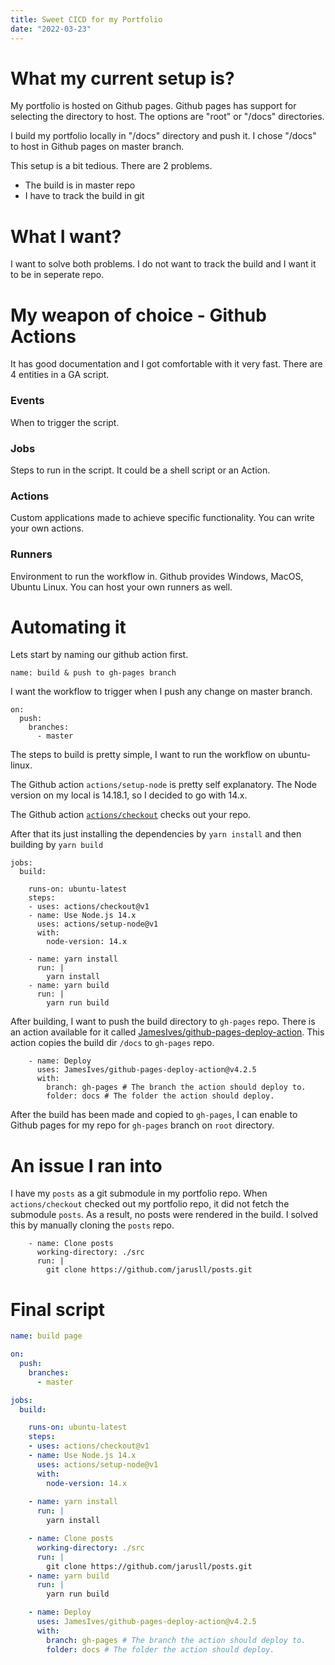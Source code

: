 ```yaml
---
title: Sweet CICD for my Portfolio
date: "2022-03-23"
---
```


# What my current setup is?
My portfolio is hosted on Github pages. Github pages has support for selecting the directory to host.
The options are "root" or "/docs" directories. 

I build my portfolio locally in "/docs" directory and push it. I chose "/docs" to host in Github pages on master branch.

This setup is a bit tedious. There are 2 problems.
- The build is in master repo
- I have to track the build in git

# What I want?
I want to solve both problems. I do not want to track the build and I want it to be in seperate repo.

# My weapon of choice - Github Actions
It has good documentation and I got comfortable with it very fast. There are 4 entities in a GA script.

### Events
When to trigger the script.

### Jobs
Steps to run in the script. It could be a shell script or an Action.

### Actions
Custom applications made to achieve specific functionality. You can write your own actions.

### Runners
Environment to run the workflow in. Github provides Windows, MacOS, Ubuntu Linux. You can host your own runners as well.

# Automating it
Lets start by naming our github action first.
```github:name
name: build & push to gh-pages branch
```

I want the workflow to trigger when I push any change on master branch.

```github:on
on: 
  push:
    branches:
      - master 
```

The steps to build is pretty simple, I want to run the workflow on ubuntu-linux.

The Github action `actions/setup-node` is pretty self explanatory. 
The Node version on my local is 14.18.1, so I decided to go with 14.x.

The Github action [`actions/checkout`](https://stackoverflow.com/questions/67131269/github-jobs-what-is-use-actions-checkout) checks out your repo. 

After that its just installing the dependencies by `yarn install` and then building by `yarn build`
```github:jobs
jobs:
  build:

    runs-on: ubuntu-latest
    steps:
    - uses: actions/checkout@v1
    - name: Use Node.js 14.x
      uses: actions/setup-node@v1
      with:
        node-version: 14.x
    
    - name: yarn install
      run: |
        yarn install
    - name: yarn build
      run: |
        yarn run build
```

After building, I want to push the build directory to `gh-pages` repo.
There is an action available for it called [JamesIves/github-pages-deploy-action](https://github.com/JamesIves/github-pages-deploy-action).
This action copies the build dir `/docs` to `gh-pages` repo.
```github:deploy
    - name: Deploy
      uses: JamesIves/github-pages-deploy-action@v4.2.5
      with:
        branch: gh-pages # The branch the action should deploy to.
        folder: docs # The folder the action should deploy.

```

After the build has been made and copied to `gh-pages`, I can enable to Github pages for my repo for `gh-pages` branch on `root` directory.

# An issue I ran into

I have my `posts` as a git submodule in my portfolio repo. When `actions/checkout` checked out my portfolio repo, it did not fetch the submodule `posts`. As a result, no posts were rendered in the build. I solved this by manually cloning the `posts` repo.
```github:clone
    - name: Clone posts
      working-directory: ./src
      run: |
        git clone https://github.com/jarusll/posts.git
```

# Final script
```github:cicd.yml
name: build page

on: 
  push:
    branches:    
      - master 

jobs:
  build:

    runs-on: ubuntu-latest
    steps:
    - uses: actions/checkout@v1
    - name: Use Node.js 14.x
      uses: actions/setup-node@v1
      with:
        node-version: 14.x
    
    - name: yarn install
      run: |
        yarn install

    - name: Clone posts
      working-directory: ./src
      run: |
        git clone https://github.com/jarusll/posts.git
    - name: yarn build
      run: |
        yarn run build

    - name: Deploy
      uses: JamesIves/github-pages-deploy-action@v4.2.5
      with:
        branch: gh-pages # The branch the action should deploy to.
        folder: docs # The folder the action should deploy.

```
